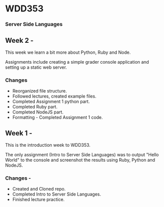 # WDD353
### Server Side Languages

## Week 2 - 
This week we learn a bit more about Python, Ruby and Node. 

Assignments include creating a simple grader console application and setting up a static web server.

### Changes
- Reorganized file structure.
- Followed lectures, created example files.
- Completed Assignment 1 python part.
- Completed Ruby part.
- Completed NodeJS part.
- Formatting - Completed Assignment 1 code.


## Week 1 - 
This is the introduction week to WDD353. 

The only assignment (Intro to Server Side Languages) was to output "Hello World" to the console and screenshot the results using Ruby, Python and NodeJS.

### Changes - 
- Created and Cloned repo. 
- Completed Intro to Server Side Languages.
- Finished lecture practice.
